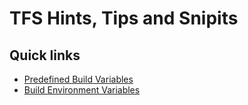 # TFS Hints, Tips and Snipits

## Quick links

- [Predefined Build Variables](https://docs.microsoft.com/en-us/vsts/pipelines/build/variables?view=vsts)
- [Build Environment Variables](https://docs.microsoft.com/en-us/previous-versions/visualstudio/visual-studio-2013/hh850448(v=vs.120))
